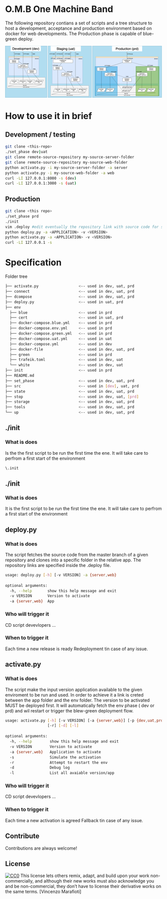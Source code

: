 # O.M.B One Machine Band
The following repository contians a set of scripts and a tree structure to host a development, acceptance and production environment based on docker for web developments.
The Production phase is capable of blue-green deploy.


![architecture](docs/architecture.png)



# How to use it in brief
## Development / testing
```sh {.line-numbers}
git clone <this-repo>
./set_phase dev|uat
git clone remote-source-repository my-source-server-folder
git clone remote-source-repository my-source-web-folder
python activate.py -i my-source-server-folder -a server
python activate.py -i my-source-web-folder -a web
curl -LI 127.0.0.1:8000 -s (dev)
curl -LI 127.0.0.1:3000 -s (uat)
```
## Production
```sh {.line-numbers}
git clone <this repo>
./set_phase prd
./init
vim .deploy #edit eventually the repository link with source code for server and web
python deploy.py -a <APPLICATION> -v <VERSION>
python activate.py -a <APPLICATION> -v <VERSION> 
curl -LI 127.0.0.1 -s

```

# Specification
Folder tree
```sh
├── activate.py                  <-- used in dev, uat, prd
├── connect                      <-- used in dev, uat, prd
├── dcompose                     <-- used in dev, uat, prd
├── deploy.py                    <-- used in uat, prd
├── env
  ├── blue                       <-- used in prd
  ├── cert                       <-- used in uat, prd
  ├── docker-compose.blue.yml    <-- used in prd
  ├── docker-compose.env.yml     <-- used in prd
  ├── docker-compose.green.yml   <-- used in prd
  ├── docker-compose.uat.yml     <-- used in uat
  ├── docker-compose.yml         <-- used in dev
  ├── docker-file                <-- used in dev, uat, prd
  ├── green                      <-- used in prd
  ├── trafeik.toml               <-- used in dev, uat
  └── white                      <-- used in dev, uat
├── init                         <-- used in prd
├── README.md
├── set_phase                    <-- used in dev, uat, prd
├── src                          <-- used in [dev], uat, prd
├── state                        <-- used in dev, uat, prd
├── stop                         <-- used in dev, uat, [prd]
├── storage                      <-- used in dev, uat, prd
├── tools                        <-- used in dev, uat, prd
└── up                           <-- used in dev, uat, prd

```

## ./init
### What is does
Is the the first script to be run the first time the ene.
It will take care to perfrom a first start of the environment

```sh
\.init
```

## ./init
### What is does
It is the first script to be run the first time the ene.
It will take care to perfrom a first start of the environment


## deploy.py
### What is does
The script fetches the source code from the master branch of a given repository and clones into a specific folder in the relative app. The repository links are specified inside the .deploy file.

```sh
usage: deploy.py [-h] [-v VERSION] -a {server,web}

optional arguments:
  -h, --help       show this help message and exit
  -v VERSION       Version to activate
  -a {server,web}  App
```


### Who will trigger it
CD script
devevlopers
...
### When to trigger it
Each time a new release is ready
Redeployment tin case of any issue.


## activate.py

### What is does
The script make the input version application available to the given enviroment to be run and used. 
In order to achieve it a link is creted between the app folder and the env folder.
The version to be activated MUST be deployed first.
It will automatically fetch the env phase ( dev or prd) and wil restart or trigger the blew-green deployment flow.

```sh
usage: activate.py [-h] [-v VERSION] [-a {server,web}] [-p {dev,uat,prd}] [-s]
                   [-r] [-d] [-l]

optional arguments:
  -h, --help        show this help message and exit
  -v VERSION        Version to activate
  -a {server,web}   Application to activate  
  -s                Simulate the activation
  -r                Attempt to restart the env
  -d                Debug log
  -l                List all avaiable version/app
```


### Who will trigger it
CD script
devevlopers 
...
### When to trigger it
Each time a new activation is agreed
Fallback tin case of any issue.

## Contribute

Contributions are always welcome!

## License

[![CC0](https://licensebuttons.net/l/by-nc/3.0/88x31.png)](https://creativecommons.org/licenses/by-nc/4.0/)
This license lets others remix, adapt, and build upon your work non-commercially, and although their new works must also acknowledge you and be non-commercial, they don’t have to license their derivative works on the same terms.
[Vincenzo Marafioti]
